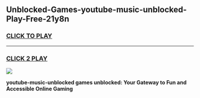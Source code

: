 
## Unblocked-Games-youtube-music-unblocked-Play-Free-21y8n
<h3>
<a href="https://premium76.site?title=youtube-music-unblocked&ref=18A1">CLICK TO PLAY</a></h3>
<hr>

<h3>
<a href="https://premium76.site?title=youtube-music-unblocked&ref=18A1">CLICK 2 PLAY</a>
  
</h3>

<a href="https://premium76.site?title=youtube-music-unblocked&ref=18A1"><img src="https://clearcache.store/games.png"></a>


**youtube-music-unblocked games unblocked: Your Gateway to Fun and Accessible Online Gaming**
